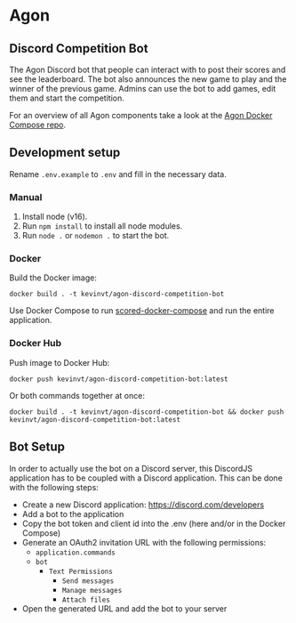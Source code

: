 # Agon

## Discord Competition Bot

The Agon Discord bot that people can interact with to post their scores and see the leaderboard. The bot also announces the new game to play and the winner of the previous game. Admins can use the bot to add games, edit them and start the competition.

For an overview of all Agon components take a look at the [Agon Docker Compose repo](https://github.com/KevinVanthuyne/agon-docker-compose).

## Development setup

Rename `.env.example` to `.env` and fill in the necessary data.

### Manual

1. Install node (v16).
2. Run `npm install` to install all node modules.
3. Run `node .` or `nodemon .` to start the bot.

### Docker

Build the Docker image:

```
docker build . -t kevinvt/agon-discord-competition-bot
```

Use Docker Compose to run [scored-docker-compose](https://github.com/KevinVanthuyne/afon-docker-compose) and run the entire application.

### Docker Hub

Push image to Docker Hub:

```
docker push kevinvt/agon-discord-competition-bot:latest
```

Or both commands together at once:

```
docker build . -t kevinvt/agon-discord-competition-bot && docker push kevinvt/agon-discord-competition-bot:latest
```

## Bot Setup

In order to actually use the bot on a Discord server, this DiscordJS application has to be coupled with a Discord application. This can be done with the following steps:

- Create a new Discord application: https://discord.com/developers
- Add a bot to the application
- Copy the bot token and client id into the .env (here and/or in the Docker Compose)
- Generate an OAuth2 invitation URL with the following permissions:
  - `application.commands`
  - `bot`
    - `Text Permissions`
      - `Send messages`
      - `Manage messages`
      - `Attach files`
- Open the generated URL and add the bot to your server
